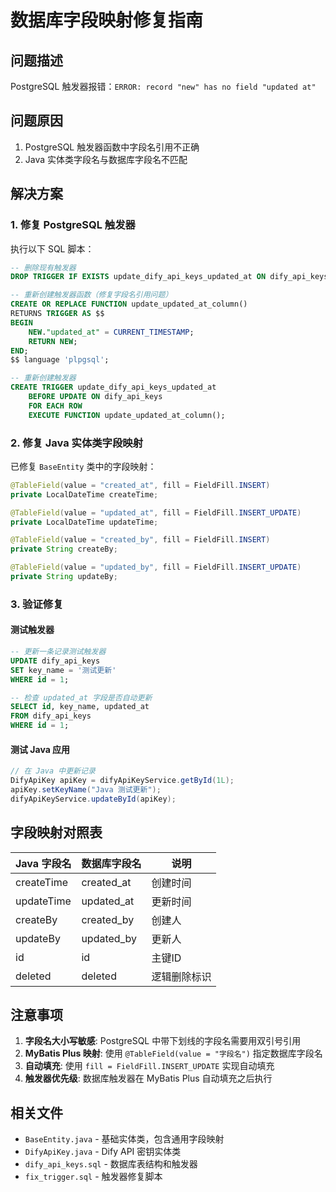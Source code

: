 # 数据库字段映射修复指南

## 问题描述
PostgreSQL 触发器报错：`ERROR: record "new" has no field "updated at"`

## 问题原因
1. PostgreSQL 触发器函数中字段名引用不正确
2. Java 实体类字段名与数据库字段名不匹配

## 解决方案

### 1. 修复 PostgreSQL 触发器

执行以下 SQL 脚本：

```sql
-- 删除现有触发器
DROP TRIGGER IF EXISTS update_dify_api_keys_updated_at ON dify_api_keys;

-- 重新创建触发器函数（修复字段名引用问题）
CREATE OR REPLACE FUNCTION update_updated_at_column()
RETURNS TRIGGER AS $$
BEGIN
    NEW."updated_at" = CURRENT_TIMESTAMP;
    RETURN NEW;
END;
$$ language 'plpgsql';

-- 重新创建触发器
CREATE TRIGGER update_dify_api_keys_updated_at 
    BEFORE UPDATE ON dify_api_keys 
    FOR EACH ROW 
    EXECUTE FUNCTION update_updated_at_column();
```

### 2. 修复 Java 实体类字段映射

已修复 `BaseEntity` 类中的字段映射：

```java
@TableField(value = "created_at", fill = FieldFill.INSERT)
private LocalDateTime createTime;

@TableField(value = "updated_at", fill = FieldFill.INSERT_UPDATE)
private LocalDateTime updateTime;

@TableField(value = "created_by", fill = FieldFill.INSERT)
private String createBy;

@TableField(value = "updated_by", fill = FieldFill.INSERT_UPDATE)
private String updateBy;
```

### 3. 验证修复

#### 测试触发器
```sql
-- 更新一条记录测试触发器
UPDATE dify_api_keys 
SET key_name = '测试更新' 
WHERE id = 1;

-- 检查 updated_at 字段是否自动更新
SELECT id, key_name, updated_at 
FROM dify_api_keys 
WHERE id = 1;
```

#### 测试 Java 应用
```java
// 在 Java 中更新记录
DifyApiKey apiKey = difyApiKeyService.getById(1L);
apiKey.setKeyName("Java 测试更新");
difyApiKeyService.updateById(apiKey);
```

## 字段映射对照表

| Java 字段名 | 数据库字段名 | 说明 |
|------------|-------------|------|
| createTime | created_at | 创建时间 |
| updateTime | updated_at | 更新时间 |
| createBy | created_by | 创建人 |
| updateBy | updated_by | 更新人 |
| id | id | 主键ID |
| deleted | deleted | 逻辑删除标识 |

## 注意事项

1. **字段名大小写敏感**: PostgreSQL 中带下划线的字段名需要用双引号引用
2. **MyBatis Plus 映射**: 使用 `@TableField(value = "字段名")` 指定数据库字段名
3. **自动填充**: 使用 `fill = FieldFill.INSERT_UPDATE` 实现自动填充
4. **触发器优先级**: 数据库触发器在 MyBatis Plus 自动填充之后执行

## 相关文件

- `BaseEntity.java` - 基础实体类，包含通用字段映射
- `DifyApiKey.java` - Dify API 密钥实体类
- `dify_api_keys.sql` - 数据库表结构和触发器
- `fix_trigger.sql` - 触发器修复脚本
